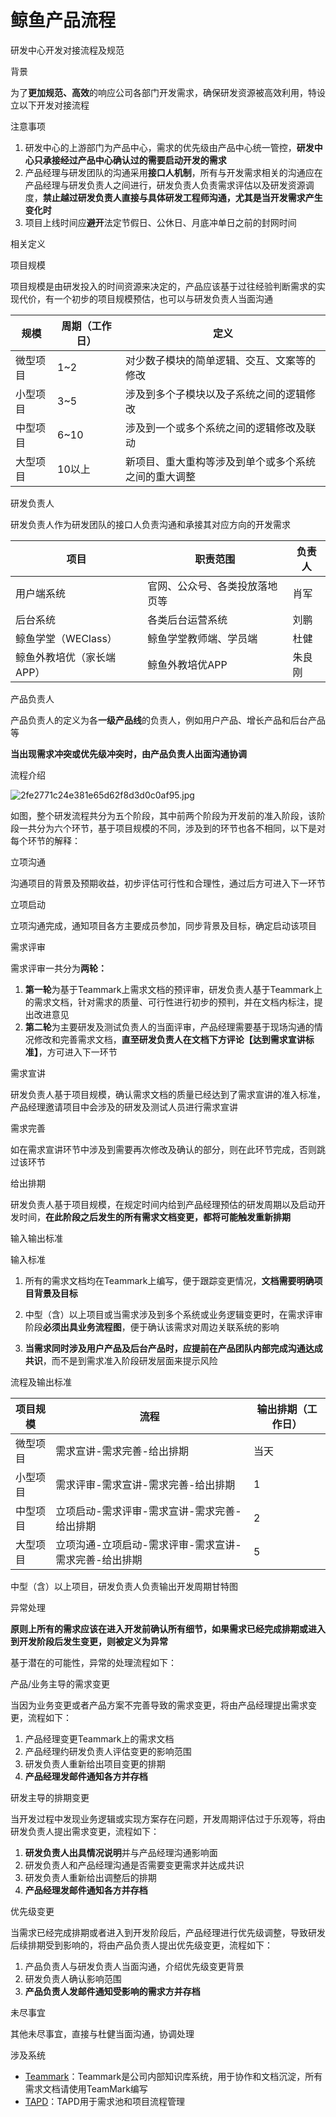 # 鲸鱼产品流程

研发中心开发对接流程及规范

背景

为了**更加规范、高效**的响应公司各部门开发需求，确保研发资源被高效利用，特设立以下开发对接流程

注意事项

1. 研发中心的上游部门为产品中心，需求的优先级由产品中心统一管控，**研发中心只承接经过产品中心确认过的需要启动开发的需求**
2. 产品经理与研发团队的沟通采用**接口人机制**，所有与开发需求相关的沟通应在产品经理与研发负责人之间进行，研发负责人负责需求评估以及研发资源调度，**禁止越过研发负责人直接与具体研发工程师沟通，尤其是当开发需求产生变化时**
3. 项目上线时间应**避开**法定节假日、公休日、月底冲单日之前的封网时间

相关定义

项目规模

项目规模是由研发投入的时间资源来决定的，产品应该基于过往经验判断需求的实现代价，有一个初步的项目规模预估，也可以与研发负责人当面沟通

|规模    |周期（工作日）|定义                                                |
|--------|--------------|----------------------------------------------------|
|微型项目|1~2           |对少数子模块的简单逻辑、交互、文案等的修改          |
|小型项目|3~5           |涉及到多个子模块以及子系统之间的逻辑修改            |
|中型项目|6~10          |涉及到一个或多个系统之间的逻辑修改及联动            |
|大型项目|10以上        |新项目、重大重构等涉及到单个或多个系统之间的重大调整|

研发负责人

研发负责人作为研发团队的接口人负责沟通和承接其对应方向的开发需求

|项目                     |职责范围                      |负责人|
|-------------------------|------------------------------|------|
|用户端系统               |官网、公众号、各类投放落地页等|肖军  |
|后台系统                 |各类后台运营系统              |刘鹏  |
|鲸鱼学堂（WEClass）      |鲸鱼学堂教师端、学员端        |杜健  |
|鲸鱼外教培优（家长端APP）|鲸鱼外教培优APP               |朱良刚|

产品负责人

产品负责人的定义为各**一级产品线**的负责人，例如用户产品、增长产品和后台产品等

**当出现需求冲突或优先级冲突时，由****产品负责人****出面沟通协调**

流程介绍

![2fe2771c24e381e65d62f8d3d0c0af95.jpg](image/2fe2771c24e381e65d62f8d3d0c0af95.jpg)

如图，整个研发流程共分为五个阶段，其中前两个阶段为开发前的准入阶段，该阶段一共分为六个环节，基于项目规模的不同，涉及到的环节也各不相同，以下是对每个环节的解释：

立项沟通

沟通项目的背景及预期收益，初步评估可行性和合理性，通过后方可进入下一环节

立项启动

立项沟通完成，通知项目各方主要成员参加，同步背景及目标，确定启动该项目

需求评审

需求评审一共分为**两轮：**

1. **第一轮**为基于Teammark上需求文档的预评审，研发负责人基于Teammark上的需求文档，针对需求的质量、可行性进行初步的预判，并在文档内标注，提出改进意见
2. **第二轮**为主要研发及测试负责人的当面评审，产品经理需要基于现场沟通的情况修改和完善需求文档，**直至研发负责人在文档下方评论【达到需求宣讲标准】**，方可进入下一环节

需求宣讲

研发负责人基于项目规模，确认需求文档的质量已经达到了需求宣讲的准入标准，产品经理邀请项目中会涉及的研发及测试人员进行需求宣讲

需求完善

如在需求宣讲环节中涉及到需要再次修改及确认的部分，则在此环节完成，否则跳过该环节

给出排期

研发负责人基于项目规模，在规定时间内给到产品经理预估的研发周期以及启动开发时间，**在此阶段之后发生的所有需求文档变更，都将可能触发重新排期**

输入输出标准

输入标准

1. 所有的需求文档均在Teammark上编写，便于跟踪变更情况，**文档需要明确项目背景及目标**

2. 中型（含）以上项目或当需求涉及到多个系统或业务逻辑变更时，在需求评审阶段**必须出具业务流程图**，便于确认该需求对周边关联系统的影响

3. **当需求同时涉及用户产品及后台产品时，应提前在产品团队内部完成沟通达成共识**，而不是到需求准入阶段研发层面来提示风险

流程及输出标准

|项目规模|流程                                                      |输出排期（工作日）|
|--------|----------------------------------------------------------|------------------|
|微型项目|需求宣讲\-需求完善\-给出排期                              |当天              |
|小型项目|需求评审\-需求宣讲\-需求完善\-给出排期                    |1                 |
|中型项目|立项启动\-需求评审\-需求宣讲\-需求完善\-给出排期          |2                 |
|大型项目|立项沟通\-立项启动\-需求评审\-需求宣讲\-需求完善\-给出排期|5                 |

中型（含）以上项目，研发负责人负责输出开发周期甘特图

异常处理

**原则上所有的需求应该在进入开发前确认所有细节，如果需求已经完成排期或进入到开发阶段后发生变更，则被定义为异常**

基于潜在的可能性，异常的处理流程如下：

产品/业务主导的需求变更

当因为业务变更或者产品方案不完善导致的需求变更，将由产品经理提出需求变更，流程如下：

1. 产品经理变更Teammark上的需求文档
2. 产品经理约研发负责人评估变更的影响范围
3. 研发负责人重新给出项目变更的排期
4. **产品经理发邮件通知各方并存档**

研发主导的排期变更

当开发过程中发现业务逻辑或实现方案存在问题，开发周期评估过于乐观等，将由研发负责人提出需求变更，流程如下：

1. **研发负责人出具情况说明**并与产品经理沟通影响面
2. 研发负责人和产品经理沟通是否需要变更需求并达成共识
3. 研发负责人重新给出调整后的排期
4. **产品经理发邮件通知各方并存档**

优先级变更

当需求已经完成排期或者进入到开发阶段后，产品经理进行优先级调整，导致研发后续排期受到影响的，将由产品负责人提出优先级变更，流程如下：

1. 产品负责人与研发负责人当面沟通，介绍优先级变更背景
2. 研发负责人确认影响范围
3. **产品负责人发邮件通知受影响的需求方并存档**

未尽事宜

其他未尽事宜，直接与杜健当面沟通，协调处理

涉及系统

- [Teammark](https://rouchi.teammark.com)：Teammark是公司内部知识库系统，用于协作和文档沉淀，所有需求文档请使用TeamMark编写
- [TAPD](https://www.tapd.cn)：TAPD用于需求池和项目流程管理

